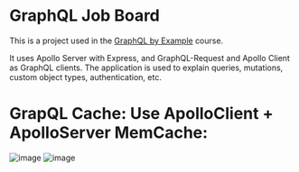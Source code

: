 # GraphQL Job Board

This is a project used in the [GraphQL by Example](https://www.udemy.com/course/graphql-by-example/?referralCode=7ACEB04674F000BAC061) course.

It uses Apollo Server with Express, and GraphQL-Request and Apollo Client as GraphQL clients. The application is used to explain queries, mutations, custom object types, authentication, etc.


# GrapQL Cache: Use ApolloClient + ApolloServer MemCache:
![image](https://github.com/user-attachments/assets/122fd6d7-bc3c-4f3f-af73-052d0c9dcf8c)
![image](https://github.com/user-attachments/assets/9c91cb30-e55b-44fc-a3c7-2ac719f6feaa)
